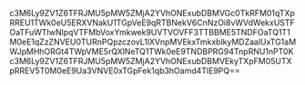 c3M6Ly9ZV1Z6TFRJMU5pMW5ZMjA2YVhONExubDBMVGc0TkRFM01qTXpRREU1TWk0eU5ERXVNakU1TGpVeE9qRTBNekV6CnNzOi8vWVdWekxUSTFOaTFuWTIwNlpqVTFMbVoxYmkwek9UVTVOVFF3TTBBME5TNDFOaTQ1T1M0eE1qZzZNVEU0TURnPQpzczovL1lXVnpMVEkxTmkxblkyMDZaalUxTG1aMWJpMHhORGt4TWpVME5rQXlNeTQ1TWk0eE9TNDBPRG94TnpRNU1nPT0Kc3M6Ly9ZV1Z6TFRJMU5pMW5ZMjA2YVhONExubDBMVEkyTXpFM05UTXpRREV5T0M0eE9Ua3VNVE0xTGpFek1qb3hOamd4TlE9PQ==